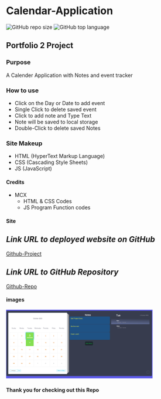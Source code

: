# Calendar-Application

![GitHub repo size](https://img.shields.io/github/repo-size/MCXBootCampUMN/Calendar-Application)
![GitHub top language](https://img.shields.io/github/languages/top/MCXBootCampUMN/Calendar-Application)

## Portfolio 2 Project

### Purpose

A Calender Application with Notes and event tracker 

### How to use

- Click on the Day or Date to add event
- Single Click to delete saved event
- Click to add note and Type Text
- Note will be saved to local storage 
- Double-Click to delete saved Notes

### Site Makeup

- HTML (HyperText Markup Language)
- CSS (Cascading Style Sheets)
- JS (JavaScript)

#### Credits

- MCX
  - HTML & CSS  Codes
  - JS Program Function codes

#### Site

## **_Link URL to deployed website on GitHub_**
[Github-Project](https://Maxamed-NCX.github.io/Calendar-Application/)


## **_Link URL to GitHub Repository_**

[Github-Repo](https://github.com/Maxamed-NCX/Calendar-Application)

#### images

<img width="400" alt=" 1st Image" src="https://raw.githubusercontent.com/Maxamed-NCX/Calendar-Application/main/img/calenderapp.png">

#### Thank you for checking out this Repo
